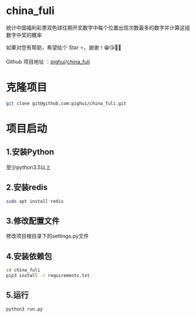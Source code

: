 # china_fuli
统计中国福利彩票双色球往期开奖数字中每个位置出现次数最多的数字并计算这组数字中奖的概率

如果对您有帮助，希望给个 Star ⭐，谢谢！😁😘🎁🎉

Github 项目地址 ：[pighui](https://github.com/pighui)/[china_fuli](<https://github.com/pighui/china_fuli>)

# 克隆项目

```bash
git clone git@github.com:pighui/china_fuli.git
```

# 项目启动

## 1.安装Python

至少python3.5以上

## 2.安装redis

```bash
sudo apt install redis
```

## 3.修改配置文件

修改项目根目录下的settings.py文件

## 4.安装依赖包

```bash
cd china_fuli
pip3 install -r requirements.txt
```

## 5.运行

```bash
python3 run.py
```
